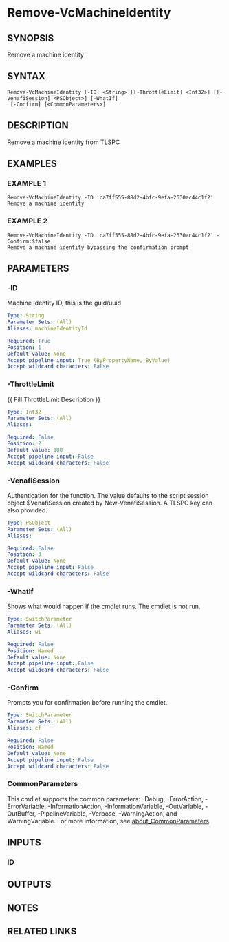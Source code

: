 # Remove-VcMachineIdentity

## SYNOPSIS
Remove a machine identity

## SYNTAX

```
Remove-VcMachineIdentity [-ID] <String> [[-ThrottleLimit] <Int32>] [[-VenafiSession] <PSObject>] [-WhatIf]
 [-Confirm] [<CommonParameters>]
```

## DESCRIPTION
Remove a machine identity from TLSPC

## EXAMPLES

### EXAMPLE 1
```
Remove-VcMachineIdentity -ID 'ca7ff555-88d2-4bfc-9efa-2630ac44c1f2'
Remove a machine identity
```

### EXAMPLE 2
```
Remove-VcMachineIdentity -ID 'ca7ff555-88d2-4bfc-9efa-2630ac44c1f2' -Confirm:$false
Remove a machine identity bypassing the confirmation prompt
```

## PARAMETERS

### -ID
Machine Identity ID, this is the guid/uuid

```yaml
Type: String
Parameter Sets: (All)
Aliases: machineIdentityId

Required: True
Position: 1
Default value: None
Accept pipeline input: True (ByPropertyName, ByValue)
Accept wildcard characters: False
```

### -ThrottleLimit
{{ Fill ThrottleLimit Description }}

```yaml
Type: Int32
Parameter Sets: (All)
Aliases:

Required: False
Position: 2
Default value: 100
Accept pipeline input: False
Accept wildcard characters: False
```

### -VenafiSession
Authentication for the function.
The value defaults to the script session object $VenafiSession created by New-VenafiSession.
A TLSPC key can also provided.

```yaml
Type: PSObject
Parameter Sets: (All)
Aliases:

Required: False
Position: 3
Default value: None
Accept pipeline input: False
Accept wildcard characters: False
```

### -WhatIf
Shows what would happen if the cmdlet runs.
The cmdlet is not run.

```yaml
Type: SwitchParameter
Parameter Sets: (All)
Aliases: wi

Required: False
Position: Named
Default value: None
Accept pipeline input: False
Accept wildcard characters: False
```

### -Confirm
Prompts you for confirmation before running the cmdlet.

```yaml
Type: SwitchParameter
Parameter Sets: (All)
Aliases: cf

Required: False
Position: Named
Default value: None
Accept pipeline input: False
Accept wildcard characters: False
```

### CommonParameters
This cmdlet supports the common parameters: -Debug, -ErrorAction, -ErrorVariable, -InformationAction, -InformationVariable, -OutVariable, -OutBuffer, -PipelineVariable, -Verbose, -WarningAction, and -WarningVariable. For more information, see [about_CommonParameters](http://go.microsoft.com/fwlink/?LinkID=113216).

## INPUTS

### ID
## OUTPUTS

## NOTES

## RELATED LINKS
